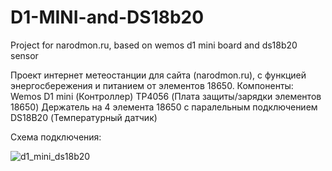 # D1-MINI-and-DS18b20
Project for narodmon.ru, based on wemos d1 mini board and ds18b20 sensor

Проект интернет метеостанции для сайта (narodmon.ru), с функцией энергосбережения и питанием от элементов 18650.
Компоненты:
Wemos D1 mini (Контроллер)
TP4056 (Плата защиты/зарядки элементов 18650)
Держатель на 4 элемента 18650 с паралельным подключением
DS18B20 (Температурный датчик)

Схема подключения:

![d1_mini_ds18b20](https://user-images.githubusercontent.com/43350621/197290107-970bfb14-59d4-4ff7-9b1d-fd7be83298d5.png)
